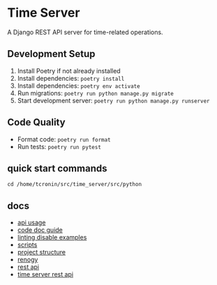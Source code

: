 # Time Server

A Django REST API server for time-related operations.

## Development Setup

1. Install Poetry if not already installed
2. Install dependencies: `poetry install`
3. Install dependencies: `poetry env activate`
4. Run migrations: `poetry run python manage.py migrate`
5. Start development server: `poetry run python manage.py runserver`

## Code Quality

- Format code: `poetry run format`
- Run tests: `poetry run pytest`


## quick start commands
```cd /home/tcronin/src/time_server/src/python```

## docs
- [api usage](docs/API_USAGE_EXAMPLES.md)
- [code doc guide](docs/CODE_DOCUMENTATION_GUIDE.md)
- [linting disable examples](docs/LINTING_DISABLE_EXAMPLES.md)
- [scripts](docs/POETRY_SCRIPTS.md)
- [project structure](docs/PROJECT_STRUCTURE.md)
- [renogy](docs/RENOGY_MODULE_DOCUMENTATION.md)
- [rest api](docs/REST_API_DOCUMENTATION.md)
- [time server rest api](docs/SWAGGER_UI_DOCUMENTATION.md)

